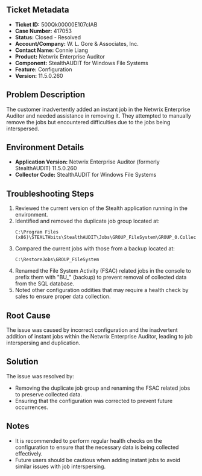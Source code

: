 ## Ticket Metadata
- **Ticket ID:** 500Qk00000E107cIAB
- **Case Number:** 417053
- **Status:** Closed - Resolved
- **Account/Company:** W. L. Gore & Associates, Inc.
- **Contact Name:** Connie Liang
- **Product:** Netwrix Enterprise Auditor
- **Component:** StealthAUDIT for Windows File Systems
- **Feature:** Configuration
- **Version:** 11.5.0.260

## Problem Description
The customer inadvertently added an instant job in the Netwrix Enterprise Auditor and needed assistance in removing it. They attempted to manually remove the jobs but encountered difficulties due to the jobs being interspersed.

## Environment Details
- **Application Version:** Netwrix Enterprise Auditor (formerly StealthAUDIT) 11.5.0.260
- **Collector Code:** StealthAUDIT for Windows File Systems

## Troubleshooting Steps
1. Reviewed the current version of the Stealth application running in the environment.
2. Identified and removed the duplicate job group located at:
   ```
   C:\Program Files (x86)\STEALTHbits\StealthAUDIT\Jobs\GROUP_FileSystem\GROUP_0.Collection\GROUP_1.Permissions\GROUP_FileSystem
   ```
3. Compared the current jobs with those from a backup located at:
   ```
   C:\RestoreJobs\GROUP_FileSystem
   ```
4. Renamed the File System Activity (FSAC) related jobs in the console to prefix them with "BU_" (backup) to prevent removal of collected data from the SQL database.
5. Noted other configuration oddities that may require a health check by sales to ensure proper data collection.

## Root Cause
The issue was caused by incorrect configuration and the inadvertent addition of instant jobs within the Netwrix Enterprise Auditor, leading to job interspersing and duplication.

## Solution
The issue was resolved by:
- Removing the duplicate job group and renaming the FSAC related jobs to preserve collected data.
- Ensuring that the configuration was corrected to prevent future occurrences.

## Notes
- It is recommended to perform regular health checks on the configuration to ensure that the necessary data is being collected effectively.
- Future users should be cautious when adding instant jobs to avoid similar issues with job interspersing.